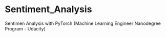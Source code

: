 # Sentiment_Analysis
Sentimen Analysis with PyTorch (Machine Learning Engineer Nanodegree Program - Udacity)
